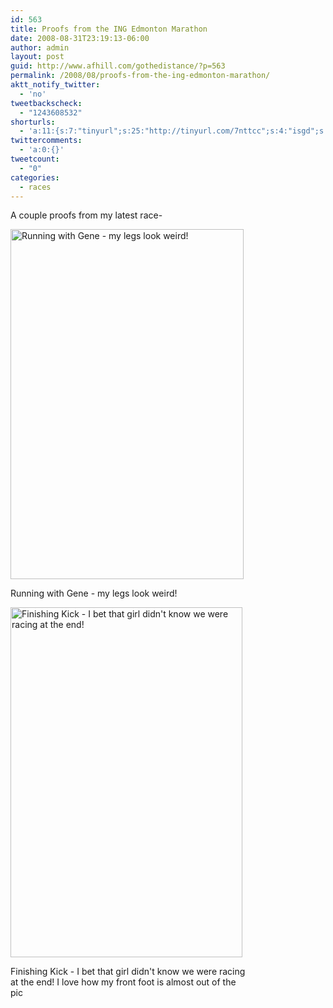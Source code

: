 ```yaml
---
id: 563
title: Proofs from the ING Edmonton Marathon
date: 2008-08-31T23:19:13-06:00
author: admin
layout: post
guid: http://www.afhill.com/gothedistance/?p=563
permalink: /2008/08/proofs-from-the-ing-edmonton-marathon/
aktt_notify_twitter:
  - 'no'
tweetbackscheck:
  - "1243608532"
shorturls:
  - 'a:11:{s:7:"tinyurl";s:25:"http://tinyurl.com/7nttcc";s:4:"isgd";s:17:"http://is.gd/fflg";s:5:"bitly";s:18:"http://bit.ly/HFmD";s:5:"snipr";s:22:"http://snipr.com/9rnse";s:5:"snurl";s:22:"http://snurl.com/9rnse";s:7:"snipurl";s:24:"http://snipurl.com/9rnse";s:5:"adjix";s:207:"(10 Jan 2008 temporary restriction: API requires valid partnerID or partnerEmail key in request. Contact us if this affects you.) Invalid Adjix request. API documentation @ http://web.adjix.com/AdjixAPI.html";s:4:"advu";s:203:"(10 Jan 2008 temporary restriction: API requires valid partnerID or partnerEmail key in request. Contact us if this affects you.) Invalid Adjix request. API documentation @ http://web.ad.vu/AdjixAPI.html";s:4:"zima";s:19:"http://zi.ma/d11180";s:4:"trim";s:17:"http://tr.im/4o9u";s:9:"permalink";s:82:"http://www.afhill.com/gothedistance/2008/08/proofs-from-the-ing-edmonton-marathon/";}'
twittercomments:
  - 'a:0:{}'
tweetcount:
  - "0"
categories:
  - races
---
```

A couple proofs from my latest race-  


<div id="attachment_564" style="width: 383px" class="wp-caption alignnone">
  <a href="http://www.afhill.com/gothedistance/wp-content/uploads/2008/08/imageresizer_bigphp.jpeg"><img aria-describedby="caption-attachment-564" src="http://www.afhill.com/gothedistance/wp-content/uploads/2008/08/imageresizer_bigphp.jpeg" alt="Running with Gene - my legs look weird!" title="Running with Gene" width="373" height="560" class="size-full wp-image-564" /></a>
  
  <p id="caption-attachment-564" class="wp-caption-text">
    Running with Gene - my legs look weird!
  </p>
</div>

  


<div id="attachment_565" style="width: 381px" class="wp-caption alignnone">
  <a href="http://www.afhill.com/gothedistance/wp-content/uploads/2008/08/imageresizer_big-1php.jpeg"><img aria-describedby="caption-attachment-565" src="http://www.afhill.com/gothedistance/wp-content/uploads/2008/08/imageresizer_big-1php.jpeg" alt="Finishing Kick - I bet that girl didn&#039;t know we were racing at the end!" title="Finishing Kick" width="371" height="560" class="size-full wp-image-565" /></a>
  
  <p id="caption-attachment-565" class="wp-caption-text">
    Finishing Kick - I bet that girl didn't know we were racing at the end! I love how my front foot is almost out of the pic
  </p>
</div>